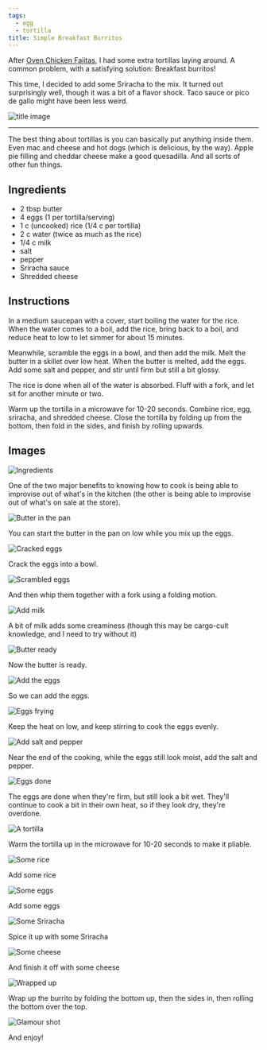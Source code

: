 ```yaml
---
tags:
  - egg
  - tortilla
title: Simple Breakfast Burritos
---
```


After [Oven Chicken Fajitas](/recipe/2015/07/19/oven-chicken-fajitas), I had
some extra tortillas laying around. A common problem, with a satisfying
solution: Breakfast burritos!

This time, I decided to add some Sriracha to the mix. It turned out
surprisingly well, though it was a bit of a flavor shock. Taco sauce or pico de
gallo might have been less weird.

![title image](title.jpg)

---

The best thing about tortillas is you can basically put anything inside them. Even
mac and cheese and hot dogs (which is delicious, by the way). Apple pie filling and
cheddar cheese make a good quesadilla. And all sorts of other fun things.

## Ingredients

* 2 tbsp butter
* 4 eggs (1 per tortilla/serving)
* 1 c (uncooked) rice (1/4 c per tortilla)
* 2 c water (twice as much as the rice)
* 1/4 c milk
* salt
* pepper
* Sriracha sauce
* Shredded cheese

## Instructions

In a medium saucepan with a cover, start boiling the water for the rice. When
the water comes to a boil, add the rice, bring back to a boil, and reduce heat
to low to let simmer for about 15 minutes.

Meanwhile, scramble the eggs in a bowl, and then add the milk. Melt the butter
in a skillet over low heat. When the butter is melted, add the eggs. Add
some salt and pepper, and stir until firm but still a bit glossy.

The rice is done when all of the water is absorbed. Fluff with a fork, and let
sit for another minute or two.

Warm up the tortilla in a microwave for 10-20 seconds. Combine rice, egg,
sriracha, and shredded cheese. Close the tortilla by folding up from the
bottom, then fold in the sides, and finish by rolling upwards.

## Images

![Ingredients](1-ingredients.jpg)

One of the two major benefits to knowing how to cook is being able to improvise
out of what's in the kitchen (the other is being able to improvise out of
what's on sale at the store).

![Butter in the pan](2-butter.jpg)

You can start the butter in the pan on low while you mix up the eggs.

![Cracked eggs](3-eggs.jpg)

Crack the eggs into a bowl.

![Scrambled eggs](4-eggs-scrambled.jpg)

And then whip them together with a fork using a folding motion.

![Add milk](5-eggs-milked.jpg)

A bit of milk adds some creaminess (though this may be cargo-cult knowledge,
and I need to try without it)

![Butter ready](6-butter-melted.jpg)

Now the butter is ready.

![Add the eggs](7-eggs-in-the-pan.jpg)

So we can add the eggs.

![Eggs frying](8-eggs-frying.jpg)

Keep the heat on low, and keep stirring to cook the eggs evenly.

![Add salt and pepper](10-add-salt-and-pepper.jpg)

Near the end of the cooking, while the eggs still look moist, add the salt and pepper.

![Eggs done](11-eggs-done.jpg)

The eggs are done when they're firm, but still look a bit wet. They'll continue
to cook a bit in their own heat, so if they look dry, they're overdone.

![A tortilla](12-warm-tortilla.jpg)

Warm the tortilla up in the microwave for 10-20 seconds to make it pliable.

![Some rice](13-rice.jpg)

Add some rice

![Some eggs](14-egg.jpg)

Add some eggs

![Some Sriracha](15-sriracha)

Spice it up with some Sriracha

![Some cheese](16-cheese.jpg)

And finish it off with some cheese

![Wrapped up](17-wrapped-up.jpg)

Wrap up the burrito by folding the bottom up, then the sides in, then rolling the
bottom over the top.

![Glamour shot](18-glamour-shot.jpg)

And enjoy!

